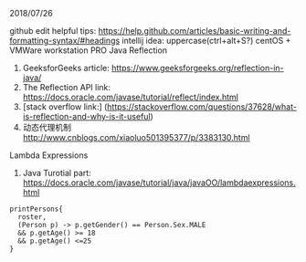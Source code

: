 2018/07/26

github edit helpful tips: https://help.github.com/articles/basic-writing-and-formatting-syntax/#headings
intellij idea: uppercase(ctrl+alt+S?)
centOS + VMWare workstation PRO
Java Reflection
  1. GeeksforGeeks article: https://www.geeksforgeeks.org/reflection-in-java/
  2. The Reflection API link: https://docs.oracle.com/javase/tutorial/reflect/index.html
  3. [stack overflow link:] (https://stackoverflow.com/questions/37628/what-is-reflection-and-why-is-it-useful)
  4. 动态代理机制 http://www.cnblogs.com/xiaoluo501395377/p/3383130.html

Lambda Expressions
  1. Java Turotial part: https://docs.oracle.com/javase/tutorial/java/javaOO/lambdaexpressions.html
  
  ```
  printPersons{
    roster,
    (Person p) -> p.getGender() == Person.Sex.MALE
    && p.getAge() >= 18
    && p.getAge() <=25
  }
  ```
  
  
